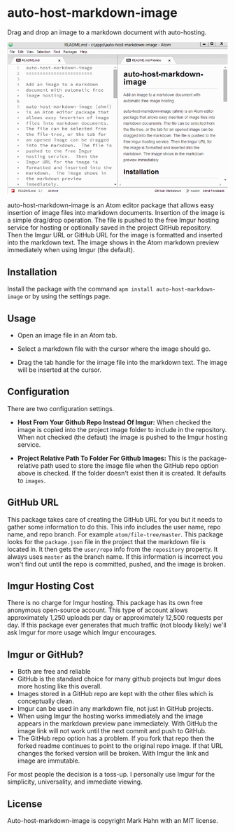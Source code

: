 auto-host-markdown-image
========================

Drag and drop an image to a markdown document with auto-hosting.

![Image inserted by Atom editor package auto-host-markdown-image](https://github.com/jmmygibbs22/auto-host-markdown-image/blob/master/screencaps/evcg2sm.gif)

auto-host-markdown-image is an Atom editor package that allows easy insertion of image files into markdown documents. Insertion of the image is a simple drag/drop operation. The file is pushed to the free Imgur hosting service for hosting or optionally saved in the project GitHub repository.  Then the Imgur URL or GitHub URL for the image is formatted and inserted into the markdown text.  The image shows in the Atom markdown preview immediately when using Imgur (the default).

## Installation

Install the package with the command `apm install auto-host-markdown-image` or by using the settings page.

## Usage

- Open an image file in an Atom tab.

- Select a markdown file with the cursor where the image should go.

- Drag the tab handle for the image file into the markdown text.  The image will be inserted at the cursor.

## Configuration

There are two configuration settings.  

- **Host From Your Github Repo Instead Of Imgur:** When checked the image is copied into the project image folder to include in the repository.  When not checked (the defaut) the image is pushed to the Imgur hosting service.

- **Project Relative Path To Folder For Github Images:** This is the package-relative path used to store the image file when the GitHub repo option above is checked.  If the folder doesn't exist then it is created.  It defaults to `images`.

## GitHub URL

This package takes care of creating the GitHub URL for you but it needs to gather some information to do this.  This info includes the user name, repo name, and repo branch.  For example `atom/file-tree/master`.  This package looks for the `package.json` file in the project that the markdown file is located in.  It then gets the `user/repo` info from the `repository` property.  It always uses `master` as the branch name.  If this information is incorrect you won't find out until the repo is committed, pushed, and the image is broken.

## Imgur Hosting Cost

There is no charge for Imgur hosting. This package has its own free anonymous open-source account. This type of account allows approximately 1,250 uploads per day or approximately 12,500 requests per day.  If this package ever generates that much traffic (not bloody likely) we'll ask Imgur for more usage which Imgur encourages.

## Imgur or GitHub?

- Both are free and reliable
- GitHub is the standard choice for many github projects but Imgur does more hosting like this overall.
- Images stored in a GitHub repo are kept with the other files which is conceptually clean.
- Imgur can be used in any markdown file, not just in GitHub projects.
- When using Imgur the hosting works immediately and the image appears in the markdown preview pane immediately.  With GitHub the image link will not work until the next commit and push to GitHub.
- The GitHub repo option has a problem. If you fork that repo then the forked readme continues to point to the original repo image.  If that URL changes the forked version will be broken.  With Imgur the link and image are immutable.

For most people the decision is a toss-up.  I personally use Imgur for the simplicity, universality, and immediate viewing.

## License

Auto-host-markdown-image is copyright Mark Hahn with an MIT license.

